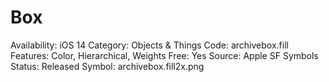# Box

Availability: iOS 14
Category: Objects & Things
Code: archivebox.fill
Features: Color, Hierarchical, Weights
Free: Yes
Source: Apple SF Symbols
Status: Released
Symbol: archivebox.fill2x.png